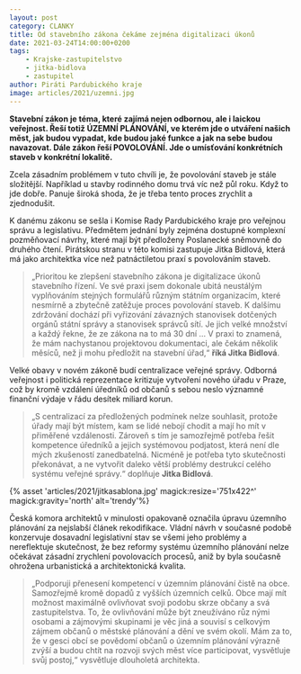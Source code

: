 ```yaml
---
layout: post
category: CLANKY
title: Od stavebního zákona čekáme zejména digitalizaci úkonů 
date: 2021-03-24T14:00:00+0200
tags: 
    - Krajske-zastupitelstvo
    - jitka-bidlova
    - zastupitel
author: Piráti Pardubického kraje
image: articles/2021/uzemni.jpg
---
```

**Stavební zákon je téma, které zajímá nejen odbornou, ale i laickou veřejnost. Řeší totiž ÚZEMNÍ PLÁNOVÁNÍ, ve kterém jde o utváření našich měst, jak budou vypadat, kde budou jaké funkce a jak na sebe budou navazovat. Dále zákon řeší POVOLOVÁNÍ. Jde o umísťování konkrétních staveb v konkrétní lokalitě.**

Zcela zásadním problémem v tuto chvíli je, že povolování staveb je stále složitější. Například u stavby rodinného domu trvá víc než půl roku. Když to jde dobře. Panuje široká shoda, že je třeba tento proces zrychlit a zjednodušit.

K danému zákonu se sešla i Komise Rady Pardubického kraje pro veřejnou správu a legislativu. Předmětem jednání byly zejména dostupné komplexní pozměňovací návrhy, které mají být předloženy Poslanecké sněmovně do druhého čtení. Pirátskou stranu v této komisi zastupuje Jitka Bidlová, která má jako architektka více než patnáctiletou praxí s povolováním staveb.

>„Prioritou ke zlepšení stavebního zákona je digitalizace úkonů stavebního řízení. Ve své praxi jsem dokonale ubitá neustálým vyplňováním stejných formulářů různým státním organizacím, které nesmírně a zbytečně zatěžuje proces povolování staveb. K dalšímu zdržování dochází při vyřizování závazných stanovisek dotčených orgánů státní správy a stanovisek správců sítí. Je jich velké množství a každý řekne, že ze zákona na to má 30 dní … V praxi to znamená, že mám nachystanou projektovou dokumentaci, ale čekám několik měsíců, než ji mohu předložit na stavební úřad,“ **říká Jitka Bidlová**.

Velké obavy v novém zákoně budí centralizace veřejné správy. Odborná veřejnost i politická reprezentace kritizuje vytvoření nového úřadu v Praze, což by kromě vzdálení úředníků od občanů s sebou neslo významné finanční výdaje v řádu desítek miliard korun. 
>„S centralizací za předložených podmínek nelze souhlasit, protože úřady mají být místem, kam se lidé nebojí chodit a mají ho mít v přiměřené vzdálenosti. Zároveň s tím je samozřejmě potřeba řešit kompetence úředníků a jejich systémovou podjatost, která není dle mých zkušeností zanedbatelná. Nicméně je potřeba tyto skutečnosti překonávat, a ne vytvořit daleko větší problémy destrukcí celého systému veřejné správy.“  doplňuje **Jitka Bidlová**.


{% asset 'articles/2021/jitkasablona.jpg' magick:resize='751x422^' magick:gravity='north' alt='trendy'%}


Česká komora architektů v minulosti opakovaně označila úpravu územního plánování za nejslabší článek rekodifikace. Vládní návrh v současné podobě konzervuje dosavadní legislativní stav se všemi jeho problémy a nereflektuje skutečnost, že bez reformy systému územního plánování nelze očekávat zásadní zrychlení povolovacích procesů, aniž by byla současně ohrožena urbanistická a architektonická kvalita.

>„Podporuji přenesení kompetencí v územním plánování čistě na obce. Samozřejmě kromě dopadů z vyšších územních celků. Obce mají mít možnost maximálně ovlivňovat svoji podobu skrze občany a svá zastupitelstva. To, že ovlivňování může být zneužíváno růz  nými osobami a zájmovými skupinami je věc jiná a souvisí s celkovým zájmem občanů o městské plánování a dění ve svém okolí. Mám za to, že v gesci obcí se povědomí občanů o územním plánování výrazně zvýší a budou chtít na rozvoji svých měst více participovat, vysvětluje svůj postoj,“ vysvětluje dlouholetá architekta.
